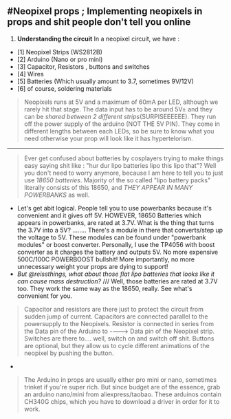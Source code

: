 #Neopixel props ;
Implementing neopixels in props and shit people don't tell you online
-----------------------------------------------------------------------------------------------
1. **Understanding the circuit**
In a neopixel circuit, we have :
- [1] Neopixel Strips (WS2812B)
- [2] Arduino (Nano or pro mini)
- [3] Capacitor, Resistors , buttons and switches
- [4] Wires
- [5] Batteries (Which usually amount to 3.7, sometimes 9V/12V)
- [6] of course, soldering materials

>Neopixels runs at 5V and a maximum of 60mA per LED, although we rarely hit that stage. The data input has to be around 5V± and they can be _*shared between 2 different strips*_(SURPISEEEEEE). They run off the power supply of the arduino (NOT THE 5V PIN). They come in different lengths between each LEDs, so be sure to know what you need otherwise your prop will look like it has hypertelorism.
----------------------
>Ever get confused about batteries by cosplayers trying to make things easy saying shit like : "hur dur lipo batteries lipo this lipo that"? Well you don't need to worry anymore, because I am here to tell you to just use _18650 batteries_. Majority of the so called "lipo battery packs" literally consists of this 18650, and _*THEY APPEAR IN MANY POWERBANKS*_ as well. 
- Let's get abit logical. People tell you to use powerbanks because it's convenient and it gives off 5V. HOWEVER, 18650 Batteries which appears in powerbanks, are rated at 3.7V. What is the thing that turns the 3.7V into a 5V? ........ There's a module in there that converts/step up the voltage to 5V. These modules can be found under "powerbank modules" or boost converter. Personally, I use the TP4056 with boost converter as it charges the battery and outputs 5V. No more expensive 500C/100C POWERBOOST bullshit! More importantly, no more unnecessary weight your props are dying to support!
- *But @reissthings, what about those flat lipo batteries that looks like it can cause mass destruction?* /// Well, those batteries are rated at 3.7V too. They work the same way as the 18650, really. See what's convenient for you.
>Capacitor and resistors are there just to protect the circuit from sudden jump of current. Capacitors are connected parallel to the powersupply to the Neopixels. Resistor is connected in series from the Data pin of the Arduino to ----> Data pin of the Neopixel strip. Switches are there to.... well, switch on and switch off shit. Buttons are optional, but they allow us to cycle different animations of the neopixel by pushing the button.
-
> The Arduino in props are usually either pro mini or nano, sometimes trinket if you're super rich. But since budget are of the essence, grab an arduino nano/mini from aliexpress/taobao. These arduinos contain CH340G chips, which you have to download a driver in order for it to work. 
